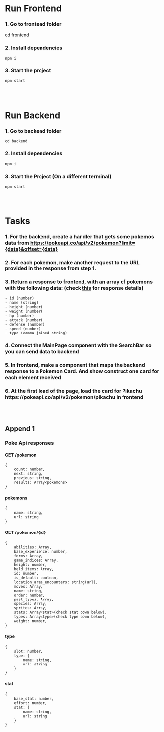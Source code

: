 # Run Frontend
### 1. Go to frontend folder
cd frontend
### 2. Install dependencies
`npm i`
### 3. Start the project
`npm start`

<br>
<br>

# Run Backend
### 1. Go to backend folder
`cd backend` 
### 2. Install dependencies
`npm i`
### 3. Start the Project (On a different terminal)
`npm start`

<br>
<br>

# Tasks

### 1. For the backend, create a handler that gets some pokemos data from https://pokeapi.co/api/v2/pokemon?limit={data}&offset={data}
### 2. For each pokemon, make another request to the URL provided in the response from step 1.
### 3. Return a response to frontend, with an array of pokemons with the following data: (check [this](#append-1) for response details)
    - id (number)
    - name (string)
    - height (number)
    - weight (number)
    - hp (number)
    - attack (number)
    - defense (number)
    - speed (number)
    - type (comma joined string)
### 4. Connect the MainPage component with the SearchBar so you can send data to backend
### 5. In frontend, make a component that maps the backend response to a Pokemon Card. And show construct one card for each element received
### 6. At the first load of the page, load the card for Pikachu https://pokeapi.co/api/v2/pokemon/pikachu in frontend

<br>
<br>

## Append 1
### Poke Api responses

#### GET /pokemon
    {
        count: number,
        next: string,
        previous: string,
        results: Array<pokemons>
    }

#### pokemons
    {
        name: string,
        url: string
    }

#### GET /pokemon/{id}
    {
        abilities: Array,
        base_experience: number,
        forms: Array,
        game_indices: Array,
        height: number,
        held_items: Array,
        id: number,
        is_default: boolean,
        location_area_encounters: string(url),
        moves: Array,
        name: string,
        order: number,
        past_types: Array,
        species: Array,
        sprites: Array,
        stats: Array<stat>(check stat down below),
        types: Array<type>(check type down below),
        weight: number,
    }

#### type
    {
        slot: number,
        type: {
            name: string,
            url: string
        }
    }

#### stat
    {
        base_stat: number,
        effort: number,
        stat: {
            name: string,
            url: string
        }
    }
